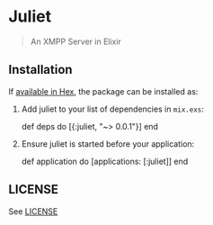 # Juliet

> An XMPP Server in Elixir

## Installation

If [available in Hex](https://hex.pm/docs/publish), the package can be installed as:

  1. Add juliet to your list of dependencies in `mix.exs`:

        def deps do
          [{:juliet, "~> 0.0.1"}]
        end

  2. Ensure juliet is started before your application:

        def application do
          [applications: [:juliet]]
        end

## LICENSE

See [LICENSE](https://raw.githubusercontent.com/scrogson/juliet/master/LICENSE)
